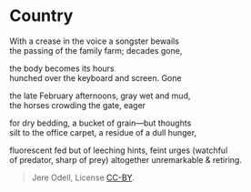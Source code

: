 # Country

With a crease in the voice a songster bewails  
the passing of the family farm; decades gone,

the body becomes its hours  
hunched over the keyboard and screen. Gone

the late February afternoons, gray wet and mud,  
the horses crowding the gate, eager

for dry bedding, a bucket of grain—but thoughts  
silt to the office carpet, a residue of a dull hunger,

fluorescent fed but of leeching hints, feint urges (watchful  
of predator, sharp of prey) altogether unremarkable & retiring.

>Jere Odell, License [CC-BY](https://creativecommons.org/licenses/by/4.0/).
